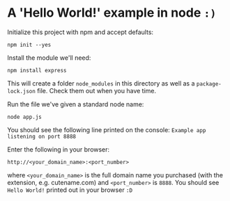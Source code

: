 # A 'Hello World!' example in node `:)`

Initialize this project with npm and accept defaults:

```  
npm init --yes
```

Install the module we'll need: 

```
npm install express
```

This will create a folder `node_modules` in this directory as well as a `package-lock.json` file. Check them out when you have time. 

Run the file we've given a standard node name: 

```
node app.js
```

You should see the following line printed on the console: `Example app listening on port 8888`

Enter the following in your browser:

```
http://<your_domain_name>:<port_number>
```

where `<your_domain_name>` is the full domain name you purchased (with the extension, e.g. cutename.com) and `<port_number>` is `8888`. You should see `Hello World!` printed out in your browser `:D` 
